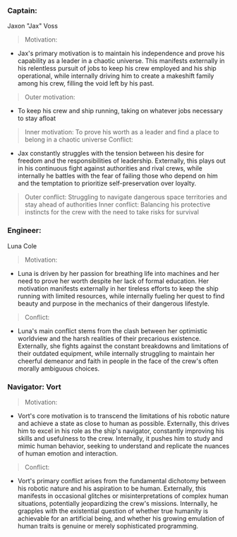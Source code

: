 ### Captain: 
Jaxon "Jax" Voss
> Motivation:
- Jax's primary motivation is to maintain his independence and prove his capability as a leader in a chaotic universe. 
This manifests externally in his relentless pursuit of jobs to keep his crew employed and his ship operational, 
while internally driving him to create a makeshift family among his crew, filling the void left by his past.
> Outer motivation: 
- To keep his crew and ship running, taking on whatever jobs necessary to stay afloat
> Inner motivation: 
To prove his worth as a leader and find a place to belong in a chaotic universe
> Conflict:
- Jax constantly struggles with the tension between his desire for freedom and the responsibilities of leadership.
Externally, this plays out in his continuous fight against authorities and rival crews, while internally he battles
with the fear of failing those who depend on him and the temptation to prioritize self-preservation over loyalty.
> Outer conflict:
Struggling to navigate dangerous space territories and stay ahead of authorities
> Inner conflict:
Balancing his protective instincts for the crew with the need to take risks for survival

### Engineer: 
Luna Cole
> Motivation:
- Luna is driven by her passion for breathing life into machines and her need to prove her worth despite
her lack of formal education. Her motivation manifests externally in her tireless efforts to keep the ship running
with limited resources, while internally fueling her quest to find beauty and purpose in the mechanics
of their dangerous lifestyle.
> Conflict:
- Luna's main conflict stems from the clash between her optimistic worldview and the harsh realities of their
precarious existence. Externally, she fights against the constant breakdowns and limitations of their outdated
equipment, while internally struggling to maintain her cheerful demeanor and faith in people in the face of
the crew's often morally ambiguous choices.

### Navigator: Vort
> Motivation:
- Vort's core motivation is to transcend the limitations of his robotic nature and achieve a state as close
to human as possible. Externally, this drives him to excel in his role as the ship's navigator, constantly improving
his skills and usefulness to the crew. Internally, it pushes him to study and mimic human behavior, seeking
to understand and replicate the nuances of human emotion and interaction.

> Conflict:
- Vort's primary conflict arises from the fundamental dichotomy between his robotic nature and his aspiration
to be human. Externally, this manifests in occasional glitches or misinterpretations of complex human situations,
potentially jeopardizing the crew's missions. Internally, he grapples with the existential question of whether
true humanity is achievable for an artificial being, and whether his growing emulation of human traits is genuine
or merely sophisticated programming.



